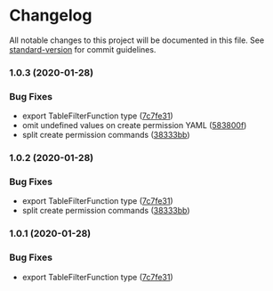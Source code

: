 # Changelog

All notable changes to this project will be documented in this file. See [standard-version](https://github.com/conventional-changelog/standard-version) for commit guidelines.

### 1.0.3 (2020-01-28)


### Bug Fixes

* export TableFilterFunction type ([7c7fe31](https://github.com/ozum/hasura-utils/commit/7c7fe3141df85b90cc2f8166fd3d835ccd8fba25))
* omit undefined values on create permission YAML ([583800f](https://github.com/ozum/hasura-utils/commit/583800fb46e53a3a8eb2ad714a155c77cd72b2ab))
* split create permission commands ([38333bb](https://github.com/ozum/hasura-utils/commit/38333bb0ee6ffca4758abcc657bc6d97eb52da5a))

### 1.0.2 (2020-01-28)


### Bug Fixes

* export TableFilterFunction type ([7c7fe31](https://github.com/ozum/hasura-utils/commit/7c7fe3141df85b90cc2f8166fd3d835ccd8fba25))
* split create permission commands ([38333bb](https://github.com/ozum/hasura-utils/commit/38333bb0ee6ffca4758abcc657bc6d97eb52da5a))

### 1.0.1 (2020-01-28)


### Bug Fixes

* export TableFilterFunction type ([7c7fe31](https://github.com/ozum/hasura-utils/commit/7c7fe3141df85b90cc2f8166fd3d835ccd8fba25))
